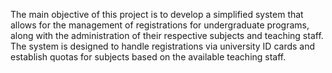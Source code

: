 The main objective of this project is to develop a simplified system that allows for the management of registrations for undergraduate programs, along with the administration of their respective subjects and teaching staff. The system is designed to handle registrations via university ID cards and establish quotas for subjects based on the available teaching staff.
